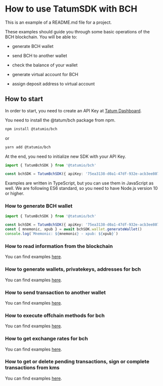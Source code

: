 # How to use TatumSDK with BCH

This is an example of a README.md file for a project.

These examples should guide you through some basic operations of the BCH blockchain. You will be able to:

- generate BCH wallet
- send BCH to another wallet
- check the balance of your wallet

- generate virtual account for BCH
- assign deposit address to virtual account

## How to start

In order to start, you need to create an API Key at [Tatum Dashboard](https://dashboard.tatum.io).

You need to install the @tatum/bch package from npm.

```bash
npm install @tatumio/bch
```

or

```bash
yarn add @tatumio/bch
```

At the end, you need to initialize new SDK with your API Key.

```typescript
import { TatumBchSDK } from '@tatumio/bch'

const bchSDK = TatumBchSDK({ apiKey: '75ea3138-d0a1-47df-932e-acb3ee807dab' })
```

Examples are written in TypeScript, but you can use them in JavaScript as well. We are following ES6 standard, so you
need to have Node.js version 10 or higher.

### How to generate BCH wallet

```typescript
import { TatumBchSDK } from '@tatumio/bch'

const bchSDK = TatumBchSDK({ apiKey: '75ea3138-d0a1-47df-932e-acb3ee807dab' })
const { mnemonic, xpub } = await bchSDK.wallet.generateWallet()
console.log(`Mnemonic: ${mnemonic} - xpub: ${xpub}`)
```

### How to read information from the blockchain

You can find examples [here](./src/app/bch.blockchain.example.ts).

### How to generate wallets, privatekeys, addresses for bch

You can find examples [here](./src/app/bch.wallet.example.ts).

### How to send transaction to another wallet

You can find examples [here](./src/app/bch.tx.example.ts).

### How to execute offchain methods for bch

You can find examples [here](./src/app/bch.offchain.example.ts).

### How to get exchange rates for bch

You can find examples [here](./src/app/bch.root.example.ts).

### How to get or delete pending transactions, sign or complete transactions from kms

You can find examples [here](./src/app/bch.kms.example.ts).

